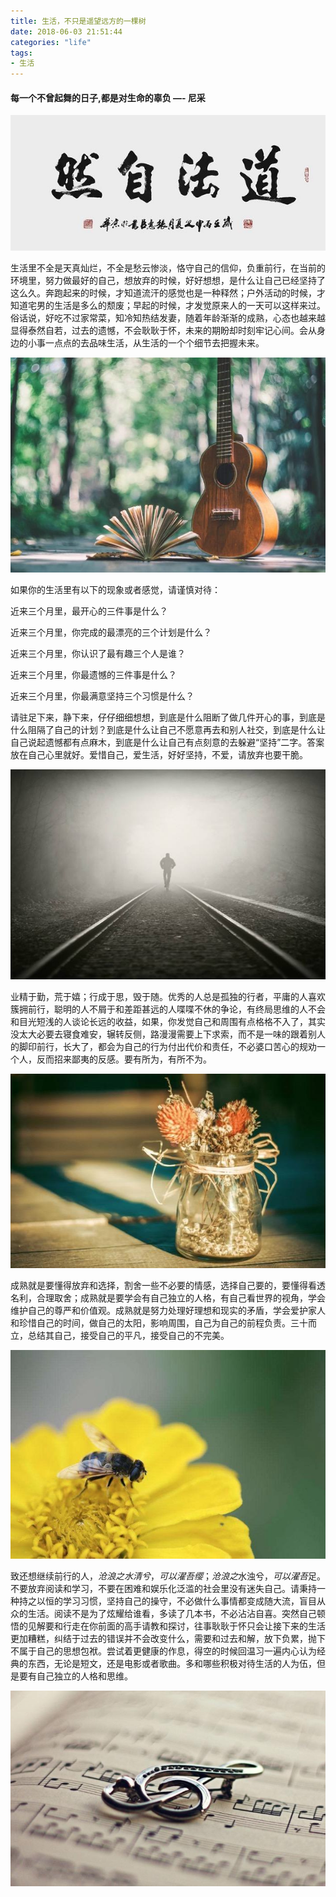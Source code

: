 ```yaml
---
title: 生活，不只是遥望远方的一棵树
date: 2018-06-03 21:51:44
categories: "life"
tags:
- 生活
---
```


#### 每一个不曾起舞的日子,都是对生命的辜负 —- 尼采

<!-- more -->

![img](生活，不只是遥望远方的一棵树/001.png)

 生活里不全是天真灿烂，不全是愁云惨淡，恪守自己的信仰，负重前行，在当前的环境里，努力做最好的自己，想放弃的时候，好好想想，是什么让自己已经坚持了这么久。奔跑起来的时候，才知道流汗的感觉也是一种释然；户外活动的时候，才知道宅男的生活是多么的颓废；早起的时候，才发觉原来人的一天可以这样来过。俗话说，好吃不过家常菜，知冷知热结发妻，随着年龄渐渐的成熟，心态也越来越显得泰然自若，过去的遗憾，不会耿耿于怀，未来的期盼却时刻牢记心间。会从身边的小事一点点的去品味生活，从生活的一个个细节去把握未来。

![img](生活，不只是遥望远方的一棵树/002.png)



如果你的生活里有以下的现象或者感觉，请谨慎对待：

 近来三个月里，最开心的三件事是什么？

 近来三个月里，你完成的最漂亮的三个计划是什么？

 近来三个月里，你认识了最有趣三个人是谁？

 近来三个月里，你最遗憾的三件事是什么？

 近来三个月里，你最满意坚持三个习惯是什么？

 请驻足下来，静下来，仔仔细细想想，到底是什么阻断了做几件开心的事，到底是什么阻隔了自己的计划？到底是什么让自己不愿意再去和别人社交，到底是什么让自己说起遗憾都有点麻木，到底是什么让自己有点刻意的去躲避“坚持”二字。答案放在自己心里就好。爱惜自己，爱生活，好好坚持，不爱，请放弃也要干脆。

![img](生活，不只是遥望远方的一棵树/003.png)

 业精于勤，荒于嬉；行成于思，毁于随。优秀的人总是孤独的行者，平庸的人喜欢簇拥前行，聪明的人不屑于和差距甚远的人喋喋不休的争论，有终局思维的人不会和目光短浅的人谈论长远的收益，如果，你发觉自己和周围有点格格不入了，其实没太大必要去寝食难安，辗转反侧，路漫漫需要上下求索，而不是一味的跟着别人的脚印前行，长大了，都会为自己的行为付出代价和责任，不必婆口苦心的规劝一个人，反而招来鄙夷的反感。要有所为，有所不为。

![img](生活，不只是遥望远方的一棵树/004.png)

 成熟就是要懂得放弃和选择，割舍一些不必要的情感，选择自己要的，要懂得看透名利，合理取舍；成熟就是要学会有自己独立的人格，有自己看世界的视角，学会维护自己的尊严和价值观。成熟就是努力处理好理想和现实的矛盾，学会爱护家人和珍惜自己的时间，做自己的太阳，影响周围，自己为自己的前程负责。三十而立，总结其自己，接受自己的平凡，接受自己的不完美。

![img](生活，不只是遥望远方的一棵树/005.png)



 致还想继续前行的人，*沧浪之水清兮*，*可以濯吾缨*；*沧浪之*水浊兮，*可以濯吾*足。不要放弃阅读和学习，不要在困难和娱乐化泛滥的社会里没有迷失自己。请秉持一种持之以恒的学习习惯，坚持自己的操守，不必做什么事情都变成随大流，盲目从众的生活。阅读不是为了炫耀给谁看，多读了几本书，不必沾沾自喜。突然自己顿悟的见解要和行走在你前面的高手请教和探讨，往事耿耿于怀只会让接下来的生活更加糟糕，纠结于过去的错误并不会改变什么，需要和过去和解，放下负累，抛下不属于自己的思想包袱。尝试着更健康的作息，得空的时候回温习一遍内心认为经典的东西，无论是短文，还是电影或者歌曲。多和哪些积极对待生活的人为伍，但是要有自己独立的人格和思维。

![img](生活，不只是遥望远方的一棵树/006.png)